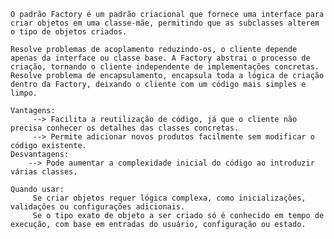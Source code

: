     O padrão Factory é um padrão criacional que fornece uma interface para criar objetos em uma classe-mãe, permitindo que as subclasses alterem o tipo de objetos criados.

    Resolve problemas de acoplamento reduzindo-os, o cliente depende apenas da interface ou classe base. A Factory abstrai o processo de criação, tornando o cliente independente de implementações concretas.
    Resolve problema de encapsulamento, encapsula toda a lógica de criação dentro da Factory, deixando o cliente com um código mais simples e limpo.

    Vantagens:
         --> Facilita a reutilização de código, já que o cliente não precisa conhecer os detalhes das classes concretas.
         --> Permite adicionar novos produtos facilmente sem modificar o código existente.
    Desvantagens:
        --> Pode aumentar a complexidade inicial do código ao introduzir várias classes.
   
    Quando usar:
         Se criar objetos requer lógica complexa, como inicializações, validações ou configurações adicionais. 
         Se o tipo exato de objeto a ser criado só é conhecido em tempo de execução, com base em entradas do usuário, configuração ou estado.
